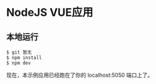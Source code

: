 # NodeJS VUE应用
## 本地运行

```
$ git 暂无
$ npm install
$ npm dev
```

现在，本示例应用已经跑在了你的 localhost:5050 端口上了。
